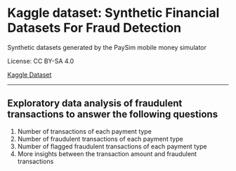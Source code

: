 # **Kaggle dataset: Synthetic Financial Datasets For Fraud Detection**

Synthetic datasets generated by the PaySim mobile money simulator

License: CC BY-SA 4.0

[Kaggle Dataset](https://www.kaggle.com/datasets/ealaxi/paysim1)


---


## **Exploratory data analysis of fraudulent transactions to answer the following questions**

<ol type="1">
    <li>Number of transactions of each payment type</li>
    <li>Number of fraudulent transactions of each payment type</li>
    <li>Number of flagged fraudulent transactions of each payment type</li>
    <li>More insights between the transaction amount and fraudulent transactions</li>
</ol>
